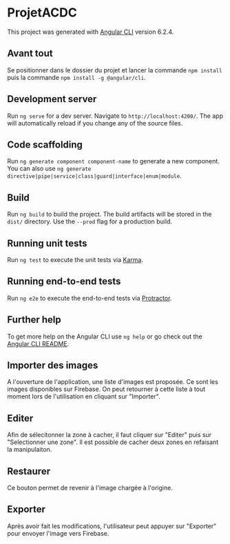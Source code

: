 # ProjetACDC

This project was generated with [Angular CLI](https://github.com/angular/angular-cli) version 6.2.4.

## Avant tout

Se positionner dans le dossier du projet et lancer la commande `npm install` puis la commande `npm install -g @angular/cli`.

## Development server

Run `ng serve` for a dev server. Navigate to `http://localhost:4200/`. The app will automatically reload if you change any of the source files.

## Code scaffolding

Run `ng generate component component-name` to generate a new component. You can also use `ng generate directive|pipe|service|class|guard|interface|enum|module`.

## Build

Run `ng build` to build the project. The build artifacts will be stored in the `dist/` directory. Use the `--prod` flag for a production build.

## Running unit tests

Run `ng test` to execute the unit tests via [Karma](https://karma-runner.github.io).

## Running end-to-end tests

Run `ng e2e` to execute the end-to-end tests via [Protractor](http://www.protractortest.org/).

## Further help

To get more help on the Angular CLI use `ng help` or go check out the [Angular CLI README](https://github.com/angular/angular-cli/blob/master/README.md).


## Importer des images

A l'ouverture de l'application, une liste d'images est proposée. Ce sont les images disponibles sur Firebase.
On peut retourner à cette liste à tout moment lors de l'utilisation en cliquant sur "Importer".

## Editer

Afin de sélecitonner la zone à cacher, il faut cliquer sur "Editer" puis sur "Selectionner une zone".
Il est possible de cacher deux zones en refaisant la manipulaiton.

## Restaurer

Ce bouton permet de revenir à l'image chargée à l'origine.

## Exporter

Après avoir fait les modifications, l'utilisateur peut appuyer sur "Exporter" pour envoyer l'image vers Firebase.